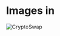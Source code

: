 # Images in 

![CryptoSwap](https://user-images.githubusercontent.com/78383896/123052868-9681a000-d403-11eb-9064-729b23101af2.png)
